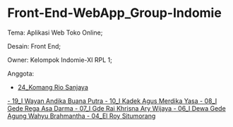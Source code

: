 # Front-End-WebApp_Group-Indomie
Tema: Aplikasi Web Toko Online;

Desain: Front End;

Owner: Kelompok Indomie-XI RPL 1;

Anggota:
<a href="https://www.instagram.com/komangrio10_/">
  - 24_Komang Rio Sanjaya
</a>
<a href="https://www.instagram.com/wayan_dika20/">
  - 19_I Wayan Andika Buana Putra
</a>
<a href="https://www.instagram.com/agus_merdika/">
  - 10_I Kadek Agus Merdika Yasa
</a>
<a href="https://www.instagram.com/regaasadarma/">
  - 08_I Gede Rega Asa Darma
</a>
<a href="https://www.instagram.com/raikrisnaa_07/">
  - 07_I Gde Rai Khrisna Ary Wijaya
</a>
<a href="https://www.instagram.com/agungwahyubrahamantha/">
  - 06_I Dewa Gede Agung Wahyu Brahmantha
</a>
<a href="https://www.instagram.com/_roy.exe/">
  - 04_El Roy Situmorang
</a>

